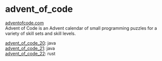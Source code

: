 # advent_of_code
[adventofcode.com](adventofcode.com)<br>
Advent of Code is an Advent calendar of small programming puzzles for a variety of skill sets and skill levels.

[advent_of_code_20](https://github.com/manuelclever/advent_of_code/tree/main/advent_of_code_20): java <br>
[advent_of_code_21](https://github.com/manuelclever/advent_of_code/tree/main/advent_of_code_21): java <br>
[advent_of_code_22](https://github.com/manuelclever/advent_of_code/tree/main/advent_of_code_22): rust
